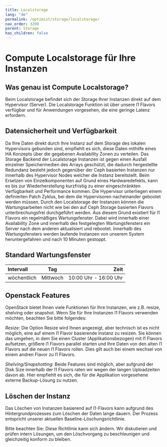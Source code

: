 ```yaml
---
title: Localstorage
lang: "de"
permalink: /optimist/storage/localstorage/
nav_order: 3200
parent: Storage
has_children: false
---
```


# Compute Localstorage für Ihre Instanzen

## Was genau ist Compute Localstorage?

Beim Localstorage befindet sich der Storage Ihrer Instanzen direkt auf dem Hypervisor (Server). Die Localstorage Funktion ist über unsere l1 Flavors verfügbar und für Anwendungen vorgesehen, die eine geringe Latenz erfordern.

## Datensicherheit und Verfügbarkeit

Da Ihre Daten direkt durch Ihre Instanz auf dem Storage des lokalen Hypervisors gebunden sind, empfiehlt es sich, diese Daten mithilfe eines HA Konzepts über die gegebenen Availability Zonen zu verteilen.
Das Storage Backend der Localstorage Instanzen ist gegen einen Ausfall einzelner Speichermedien des Arrays geschützt, die dadurch hergestellte Redundanz besteht jedoch gegenüber der Ceph basierten Instanzen nur innerhalb des Hypervisor Nodes welcher die Instanz bereitstellt. Beim Ersetzen von Einzelkomponenten auf Grund eines Hardwaredefekts, kann es bis zur Wiederherstellung kurzfristig zu einer eingeschränkten Verfügbarkeit und Performance kommen.
Die Hypervisor unterliegen einem definierten Patch Zyklus, bei dem die Hypervisoren nacheinander gebootet werden müssen. Durch den Localstorage der Instanzen können die Wartungsarbeiten nicht wie bei den auf Ceph Storage basierten Flavors unterbrechungsfrei durchgeführt werden. Aus diesem Grund existiert für l1 Flavors ein regelmäßiges Wartungsfenster. Dabei wird innerhalb einer Availability Zone und innerhalb des festgelegten Wartungsfensters ein Server nach dem anderen aktualisiert und rebootet. Innerhalb des Wartungsfensters werden laufende Instanzen von unserem System heruntergefahren und nach 10 Minuten gestoppt.

## Standard Wartungsfenster

| Intervall | Tag | Zeit |
|:---|---|---:|
| wöchentlich | Mittwoch | 10:00 Uhr - 16:00 Uhr |

## Openstack Features

OpenStack bietet Ihnen viele Funktionen für Ihre Instanzen, wie z.B. resize, shelving oder snapshot. Wenn Sie für Ihre Instanzen l1 Flavors verwenden möchten, beachten Sie bitte folgendes:

_Resize:_ Die Option Resize wird Ihnen angezeigt, aber technisch ist es nicht möglich, eine auf einem l1 Flavor basierende Instanz zu resizen. Sie können das umgehen, in dem Sie einen Cluster (Applikationsbezogen) mit l1 Flavors aufsetzen, größere l1 Flavors parallel starten und Ihre Daten von den alten l1 Flavors auf die neuen l1 Flavors rollen. Dies gilt auch bei einem wechsel von einem andren Flavor zu l1 Flavors.

_Shelving/Snapshotting:_ Beide Features sind möglich, aber aufgrund der Disk Size innerhalb der l1 Flavors raten wir wegen der langen Uploadzeiten davon ab. Hier empfiehlt es sich, die für die Applikation vorgesehene externe Backup-Lösung zu nutzen.

## Löschen der Instanz

Das Löschen von Instanzen basierend auf l1-Flavors kann aufgrund des Hintergrundprozesses zum Löschen der Daten lange dauern.
Der Prozess entspricht unserer aktuellen Baseline-Löschungsrichtlinie.

Bitte beachten Sie: Diese Richtlinie kann sich ändern. Wir diskutieren und prüfen intern Lösungen, um den Löschvorgang zu beschleunigen und gleichzeitig konform zu bleiben.
